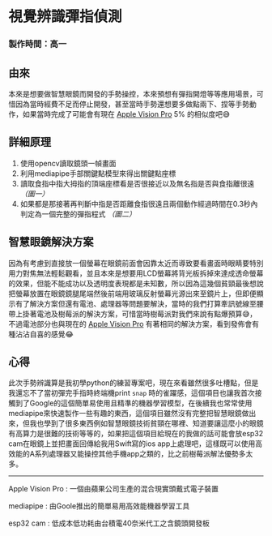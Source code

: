 視覺辨識彈指偵測
===
### 製作時間：高一
## 由來
本來是想要做智慧眼鏡而開發的手勢操控，本來預想有彈指開燈等等應用場景，可惜因為當時經費不足而停止開發，甚至當時手勢還想要多做點兩下、捏等手勢動作，如果當時完成了可能會有現在 [Apple Vision Pro](https://www.apple.com/tw/newsroom/2023/06/introducing-apple-vision-pro/ "蘋果官網") 5%
的相似度吧😅
## 詳細原理
1. 使用opencv讀取鏡頭一幀畫面
2. 利用mediapipe手部關鍵點模型來得出關鍵點座標
3. 讀取食指中指大拇指的頂端座標看是否很接近以及無名指是否與食指離很遠 *（圖一）*
4. 如果都是那接著再判斷中指是否距離食指很遠且兩個動作經過時間在0.3秒內判定為一個完整的彈指程式 *（圖二）*
## 智慧眼鏡解決方案
因為有考慮到直接放一個螢幕在眼鏡前面會因靠太近而導致要看畫面時眼睛要特別用力對焦無法輕鬆觀看，並且本來是想要用LCD螢幕將背光板拆掉來達成透命螢幕的效果，但能不能成功以及透明度表現都是未知數，所以因為這幾個貧頸最後想說把螢幕放置在眼鏡鏡腿尾端然後前端用玻璃反射螢幕光源出來至鏡片上，但即便顯示有了解決方案但還有電池、處理器等問題要解決，當時的我們打算牽訊號線至腰帶上掛著電池及樹莓派的解決方案，可惜當時樹莓派對我們來說有點爆預算😅，不過電池部分也與現在的 [Apple Vision Pro](https://www.apple.com/tw/newsroom/2023/06/introducing-apple-vision-pro/ "蘋果官網") 有著相同的解決方案，看到發佈會有種沾沾自喜的感覺😂
## 心得
此次手勢辨識算是我初學python的練習專案吧，現在來看雖然很多吐槽點，但是我還忘不了當初彈完手指時終端機print `snap` 時的雀躍感，這個項目也讓我首次接觸到了Google的這個簡單易使用且精準的機器學習模型，在後續我也常常使用mediapipe來快速製作一些有趣的東西，這個項目雖然沒有完整把智慧眼鏡做出來，但我也學到了很多東西例如智慧眼鏡技術貧頸在哪裡、知道要讓這麼小的眼鏡有高算力是很難的技術等等的，如果把這個項目給現在的我做的話可能會放esp32 cam在眼鏡上並把畫面回傳給我用Swift寫的ios app上處理吧，這樣既可以使用高效能的A系列處理器又能操控其他手機app之類的，比之前樹莓派解法優勢多太多。

---

Apple Vision Pro : 一個由蘋果公司生產的混合現實頭戴式電子裝置

mediapipe : 由Goole推出的簡單易用高效能機器學習工具

esp32 cam : 低成本低功耗由台積電40奈米代工之含鏡頭開發板